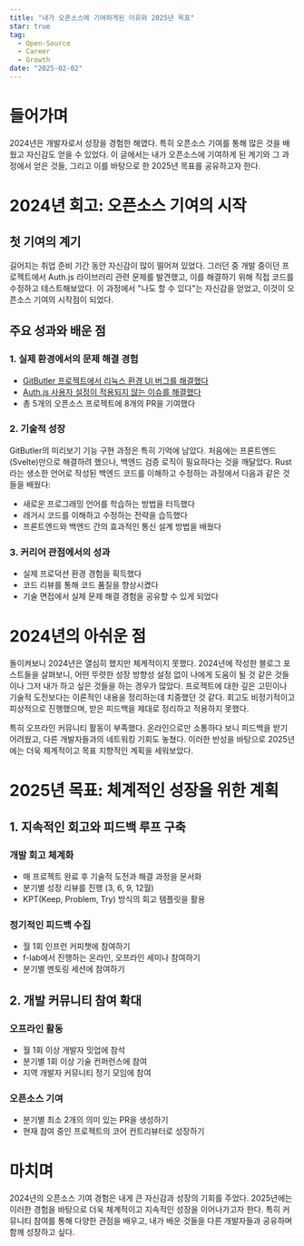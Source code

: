 ```yaml
---
title: "내가 오픈소스에 기여하게된 이유와 2025년 목표"
star: true
tag:
  - Open-Source
  - Career
  - Growth
date: "2025-02-02"
---
```


# 들어가며

2024년은 개발자로서 성장을 경험한 해였다. 특히 오픈소스 기여를 통해 많은 것을 배웠고 자신감도 얻을 수 있었다. 이 글에서는 내가 오픈소스에 기여하게 된 계기와 그 과정에서 얻은 것들, 그리고 이를 바탕으로 한 2025년 목표를 공유하고자 한다.

# 2024년 회고: 오픈소스 기여의 시작

## 첫 기여의 계기

길어지는 취업 준비 기간 동안 자신감이 많이 떨어져 있었다. 그러던 중 개발 중이던 프로젝트에서 Auth.js 라이브러리 관련 문제를 발견했고, 이를 해결하기 위해 직접 코드를 수정하고 테스트해보았다. 이 과정에서 "나도 할 수 있다"는 자신감을 얻었고, 이것이 오픈소스 기여의 시작점이 되었다.

## 주요 성과와 배운 점

### 1. 실제 환경에서의 문제 해결 경험

- [GitButler 프로젝트에서 리눅스 환경 UI 버그를 해결했다](https://github.com/gitbutlerapp/gitbutler/pull/4864)
- [Auth.js 사용자 설정이 적용되지 않는 이슈를 해결했다](https://github.com/authjs/authjs/pull/123)
- 총 5개의 오픈소스 프로젝트에 8개의 PR을 기여했다

### 2. 기술적 성장

GitButler의 미리보기 기능 구현 과정은 특히 기억에 남았다. 처음에는 프론트엔드(Svelte)만으로 해결하려 했으나, 백엔드 검증 로직이 필요하다는 것을 깨달았다. Rust라는 생소한 언어로 작성된 백엔드 코드를 이해하고 수정하는 과정에서 다음과 같은 것들을 배웠다:

- 새로운 프로그래밍 언어를 학습하는 방법을 터득했다
- 레거시 코드를 이해하고 수정하는 전략을 습득했다
- 프론트엔드와 백엔드 간의 효과적인 통신 설계 방법을 배웠다

### 3. 커리어 관점에서의 성과

- 실제 프로덕션 환경 경험을 획득했다
- 코드 리뷰를 통해 코드 품질을 향상시켰다
- 기술 면접에서 실제 문제 해결 경험을 공유할 수 있게 되었다

# 2024년의 아쉬운 점

돌이켜보니 2024년은 열심히 했지만 체계적이지 못했다. 2024년에 작성한 블로그 포스트들을 살펴보니, 어떤 뚜렷한 성장 방향성 설정 없이 나에게 도움이 될 것 같은 것들이나 그저 내가 하고 싶은 것들을 하는 경우가 많았다. 프로젝트에 대한 깊은 고민이나 기술적 도전보다는 이론적인 내용을 정리하는데 치중했던 것 같다. 회고도 비정기적이고 피상적으로 진행했으며, 받은 피드백을 제대로 정리하고 적용하지 못했다.

특히 오프라인 커뮤니티 활동이 부족했다. 온라인으로만 소통하다 보니 피드백을 받기 어려웠고, 다른 개발자들과의 네트워킹 기회도 놓쳤다. 이러한 반성을 바탕으로 2025년에는 더욱 체계적이고 목표 지향적인 계획을 세워보았다.

# 2025년 목표: 체계적인 성장을 위한 계획

## 1. 지속적인 회고와 피드백 루프 구축

### 개발 회고 체계화

- 매 프로젝트 완료 후 기술적 도전과 해결 과정을 문서화
- 분기별 성장 리뷰를 진행 (3, 6, 9, 12월)
- KPT(Keep, Problem, Try) 방식의 회고 템플릿을 활용

### 정기적인 피드백 수집

- 월 1회 인프런 커피챗에 참여하기
- f-lab에서 진행하는 온라인, 오프라인 세미나 참여하기
- 분기별 멘토링 세션에 참여하기

## 2. 개발 커뮤니티 참여 확대

### 오프라인 활동

- 월 1회 이상 개발자 밋업에 참석
- 분기별 1회 이상 기술 컨퍼런스에 참여
- 지역 개발자 커뮤니티 정기 모임에 참여

### 오픈소스 기여

- 분기별 최소 2개의 의미 있는 PR을 생성하기
- 현재 참여 중인 프로젝트의 코어 컨트리뷰터로 성장하기

# 마치며

2024년의 오픈소스 기여 경험은 내게 큰 자신감과 성장의 기회를 주었다. 2025년에는 이러한 경험을 바탕으로 더욱 체계적이고 지속적인 성장을 이어나가고자 한다. 특히 커뮤니티 참여를 통해 다양한 관점을 배우고, 내가 배운 것들을 다른 개발자들과 공유하며 함께 성장하고 싶다.